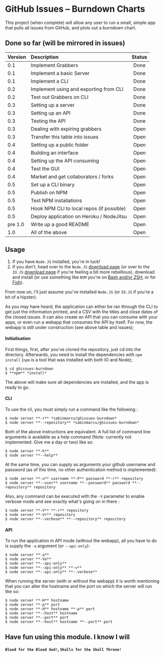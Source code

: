 # GitHub Issues – Burndown Charts

This project (when complete) will allow any user to run a small, simple app that pulls all issues from GitHub, and plots out a burndown chart.

## Done so far (will be mirrored in issues)

| Version | Description | Status |
|:---|:---|:---:|
| 0.1 | Implement Grabbers | Done |
| 0.1 | Implement a basic Server | Done |
| 0.1 | Implement a CLI | Done |
| 0.2 | Implement using and exporting from CLI | Done |
| 0.2 | Test out Grabbers on CLI | Done | 
| 0.3 | Setting up a server | Done |
| 0.3 | Setting up an API | Done | 
| 0.3 | Testing the API | Done | 
| 0.3 | Dealing with expiring grabbers | Open |
| 0.3 | Transfer this table into issues | Open |
| 0.4 | Setting up a public folder | Open |
| 0.4 | Building an interface | Open |
| 0.4 | Setting up the API consuming | Open |
| 0.4 | Test the GUI | Open | 
| 0.4 | Market and get collaborators / forks | Open |
| 0.5 | Set up a CLI binary | Open |
| 0.5 | Publish on NPM | Open | 
| 0.5 | Test NPM installations | Open |
| 0.5 | Hook NPM CLI to local repos (if possible) | Open | 
| 0.5 | Deploy application on Heroku / NodeJitsu | Open |
| pre 1.0 | Write up a good README | Open | 
| 1.0 | All of the above | Open |

## Usage 

1. If you have `Node.JS` installed, you're in luck! 
2. If you don't, head over to the `Node.JS` [download page](http://nodejs.org/download/) (or over to the `IO.JS` [download page](https://iojs.org/en/index.html) if you're feeling a bit more rebellious), download and install (or use something like `NVM` you're on [Bash and/or ZSH](https://github.com/creationix/nvm), or for [Fish](https://github.com/Alex7Kom/nvm-fish)).

From now on, I'll just assume you've installed `Node.JS` (or `IO.JS` if you're a bit of a hipster).

As you may have heard, the application can either be ran through the CLI to get just the information printed, and a CSV with the titles and close dates of the closed issues. It can also create an API that you can consume with your apps, or even run a webapp that consumes the API by itself. For now, the webapp is still under construction (see above table and issues);

#### Initialisation 

First things, first, after you've cloned the repository, just cd into the directory. Afterwards, you need to install the dependencies with `npm install` (`npm` is a tool that was installed with both IO and Node);

```
$ cd ghissues-burndown
$ **npm** *install*
```

The above will make sure all dependencies are installed, and the app is ready to go.

#### CLI

To use the cli, you must simply run a command like the following : 

```
$ node server **-r** *sabinmarcu/ghissues-burndown*
$ node server **--repository** *sabinmarcu/ghissues-burndown*
```

Both of the above instructions are equivalent. A full list of command line arguments is available as a help command (Note: currently not implemented. Give me a day or two) like so: 

```
$ node server **-h**
$ node server **--help**
```

At the same time, you can supply as arguments your github username and password (as of this time, no other authentication method is implemented): 

```
$ node server **-u** username **-P** password **-r** repository
$ node server **--user** username **--password** password **--repository** repository
```

Also, any command can be executed with the `-V` parameter to enable verbose mode and see exactly what's going on in there : 

```
$ node server **-V** **-r** repository
$ node server **-Vr** repository
$ node server **--verbose** **--repository** repository
```

#### API

To run the application in API mode (without the webapp), all you have to do is supply the `-a` argument (or `--api-only`): 

```
$ node server **-a**
$ node server **-Va** 
$ node server **--api-only**
$ node server **--api-only** **-v**
$ node server **--api-only** **--verbose**
```

When running the server (with or without the webapp) it is worth mentioning that you can alter the hostname and the port on which the server will run like so: 

```
$ node server **-H** hostname
$ node server **-p** port
$ node server **-H** hostname **-p** port
$ node server **--host** hostname
$ node server **--port** port
$ node server **--host** hostname **--port** port
```

## Have fun using this module. I know I will

#### `Blood for the Blood God!`, `Skulls for the Skull Throne!`